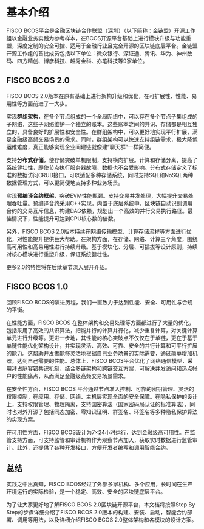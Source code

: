 # 基本介绍

FISCO BCOS平台是金融区块链合作联盟（深圳）（以下简称：金链盟）开源工作组以金融业务实践为参考样本，在BCOS开源平台基础上进行模块升级与功能重塑，深度定制的安全可控、适用于金融行业且完全开源的区块链底层平台。金链盟开源工作组的首批成员包括以下单位：微众银行、深证通、腾讯、华为、神州数码、四方精创、博彦科技、越秀金科、亦笔科技等9家单位。

## FISCO BCOS 2.0
FISCO BCOS 2.0版本在原有基础上进行架构升级和优化，在可扩展性、性能、易用性等方面前进了一大步。

实现**群组架构**，在多个节点组成的一个全局网络中，可以存在多个节点子集组成的子网络，这些子网络维护一个独立的账本。这些账本之间的共识、存储都是相互独立的，具备良好的扩展性和安全性。在群组架构中，可以更好地实现平行扩展，满足金融级高频交易场景的需求。同时，群组架构可以快速支持组链需求，极大降低运维难度，真正能够实现企业间建链就像建“聊天群”一样简便。

支持**分布式存储**，使存储突破单机限制，支持横向扩展。计算和存储分离，提高了系统健壮性，即使节点执行服务器故障，数据也不会受影响。分布式存储定义了标准的数据访问CRUD接口，可以适配多种存储系统，同时支持SQL和NoSQL两种数据管理方式，可以更简便地支持多种业务场景。

实现**预编译合约框架**，突破EVM性能瓶颈。支持交易并发处理，大幅提升交易处理吞吐量。预编译合约采用C++实现，内置于底层系统中，区块链自动识别调用合约的交易互斥信息，构建DAG依赖，规划出一个高效的并行交易执行路径。最佳情况下，性能提升可达到CPU核心数的倍数。

另外，FISCO BCOS 2.0版本持续在网络传输模型、计算存储流程等方面进行优化，对性能提升提供巨大帮助。在架构方面，在存储、网络、计算三个角度，围绕高可用性和高易用性进行持续升级。基于模块化、分层、可插拔等设计原则，持续对核心模块进行重塑升级，保证系统健壮性。

更多2.0的特性将在后续章节深入展开介绍。

## FISCO BCOS 1.0
回顾FISCO BCOS的演进历程，我们一直致力于达到性能、安全、可用性与合规的平衡。

在性能方面，FISCO BCOS 在整体架构和交易处理等方面都进行了大量的优化，包括采用了高效的共识算法，把能并行的计算并行化，减少重复计算，对关键计算单元进行升级等。更进一步地，其性能的核心突破点不仅仅在于单链，更在于基于单链性能优化架构设计，并实现灵活、高效、可靠、安全的并行计算和可平行扩展的能力。这帮助开发者能够灵活地根据自己业务场景的实际需要，通过简单增加机器，达到自己需要的性能。总体上，FISCO BCOS平台优化了网络通信模型，采用拜占庭容错共识机制，结合多链架构和跨链交互方案，可解决并发访问和热点帐户的性能痛点，从而满足金融级高频交易场景需求。

在安全性方面，FISCO BCOS 平台通过节点准入控制、可靠的密钥管理、灵活的权限控制，在应用、存储、网络、主机层实现全面的安全保障。在隐私保护的设计上，支持权限管理、物理隔离，支持国密算法（国家密码局认证的标准算法），同时也对外开源了包括同态加密、零知识证明、群签名、环签名等多种隐私保护算法的实现方案。

在可用性方面，FISCO BCOS设计为7×24小时运行，达到金融级高可用性。在监管支持方面，可支持监管和审计机构作为观察节点加入，获取实时数据进行监管审计。此外，还提供了各种开发接口，方便开发者编写和调用智能合约。

## 总结

实践之中出真知，FISCO BCOS经过了外部多家机构、多个应用，长时间在生产环境运行的实际检验，是一个稳定、高效、安全的区块链底层平台。

为了让大家更好地了解FISCO BCOS 2.0区块链开源平台，本文档将按照Step By Step的步骤详细介绍了FISCO BCOS 2.0版本的构建、安装、启动，智能合约部署、调用等用法，以及详细介绍FISCO BCOS 2.0整体架构和各模块的设计方案。

